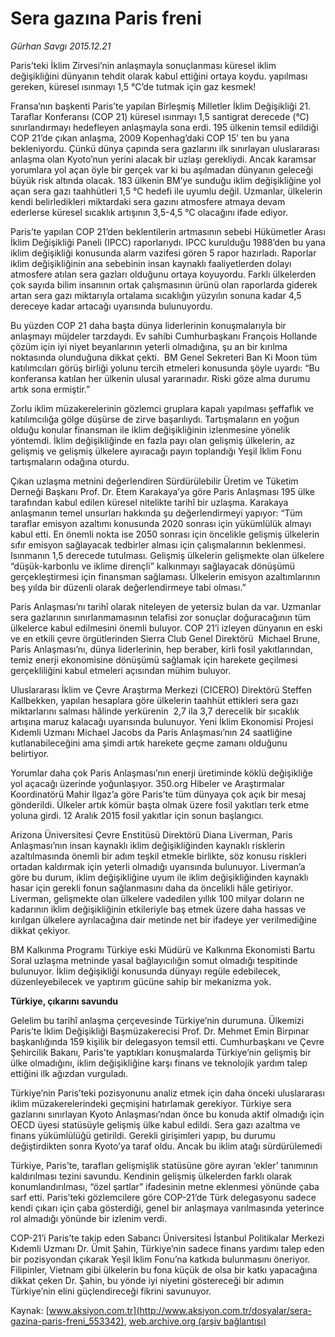 # Sera gazına Paris freni

*Gürhan Savgı 2015.12.21*

<div class="pNewsDetailMainContent ctx_content" itemprop="articleBody">
 <p>
  Paris’teki İklim Zirvesi’nin anlaşmayla sonuçlanması küresel iklim değişikliğini dünyanın tehdit olarak kabul ettiğini ortaya koydu. yapılması gereken, küresel ısınmayı 1,5 °C’de tutmak için gaz kesmek!
 </p>
 <p>
  Fransa’nın başkenti Paris’te yapılan Birleşmiş Milletler İklim Değişikliği 21. Taraflar Konferansı (COP 21) küresel ısınmayı 1,5 santigrat derecede (°C) sınırlandırmayı hedefleyen anlaşmayla sona erdi. 195 ülkenin temsil edildiği COP 21’de çıkan anlaşma, 2009 Kopenhag’daki COP 15’ ten bu yana bekleniyordu. Çünkü dünya çapında sera gazlarını ilk sınırlayan uluslararası anlaşma olan Kyoto’nun yerini alacak bir uzlaşı gerekliydi. Ancak karamsar yorumlara yol açan öyle bir gerçek var ki bu aşılmadan dünyanın geleceği büyük risk altında olacak. 183 ülkenin BM’ye sunduğu iklim değişikliğine yol açan sera gazı taahhütleri 1,5 °C hedefi ile uyumlu değil. Uzmanlar, ülkelerin kendi belirledikleri miktardaki sera gazını atmosfere atmaya devam ederlerse küresel sıcaklık artışının 3,5-4,5 °C olacağını ifade ediyor.
 </p>
 <p>
  Paris’te yapılan COP 21’den beklentilerin artmasının sebebi Hükümetler Arası İklim Değişikliği Paneli (IPCC) raporlarıydı. IPCC kurulduğu 1988’den bu yana iklim değişikliği konusunda alarm vazifesi gören 5 rapor hazırladı. Raporlar iklim değişikliğinin ana sebebinin insan kaynaklı faaliyetlerden dolayı atmosfere atılan sera gazları olduğunu ortaya koyuyordu. Farklı ülkelerden çok sayıda bilim insanının ortak çalışmasının ürünü olan raporlarda giderek artan sera gazı miktarıyla ortalama sıcaklığın yüzyılın sonuna kadar 4,5 dereceye kadar artacağı uyarısında bulunuyordu.
 </p>
 <p>
  Bu yüzden COP 21 daha başta dünya liderlerinin konuşmalarıyla bir anlaşmayı müjdeler tarzdaydı. Ev sahibi Cumhurbaşkanı François Hollande çözüm için iyi niyet beyanlarının yeterli olmadığına, şu an bir kırılma noktasında olunduğuna dikkat çekti.  BM Genel Sekreteri Ban Ki Moon tüm katılımcıları görüş birliği yolunu tercih etmeleri konusunda şöyle uyardı: “Bu konferansa katılan her ülkenin ulusal yararınadır. Riski göze alma durumu artık sona ermiştir.”
 </p>
 <p>
  Zorlu iklim müzakerelerinin gözlemci gruplara kapalı yapılması şeffaflık ve katılımcılığa gölge düşürse de zirve başarılıydı. Tartışmaların en yoğun olduğu konular finansman ile iklim değişikliğinin izlenmesine yönelik yöntemdi. İklim değişikliğinde en fazla payı olan gelişmiş ülkelerin, az gelişmiş ve gelişmiş ülkelere ayıracağı payın toplandığı Yeşil İklim Fonu tartışmaların odağına oturdu.
 </p>
 <p>
  Çıkan uzlaşma metnini değerlendiren Sürdürülebilir Üretim ve Tüketim Derneği Başkanı Prof. Dr. Etem Karakaya’ya göre Paris Anlaşması 195 ülke tarafından kabul edilen küresel nitelikte tarihî bir uzlaşma. Karakaya anlaşmanın temel unsurları hakkında şu değerlendirmeyi yapıyor: “Tüm taraflar emisyon azaltımı konusunda 2020 sonrası için yükümlülük almayı kabul etti. En önemli nokta ise 2050 sonrası için öncelikle gelişmiş ülkelerin sıfır emisyon sağlayacak tedbirler alması için çalışmalarının beklenmesi. Isınmanın 1,5 derecede tutulması. Gelişmiş ülkelerin gelişmekte olan ülkelere “düşük-karbonlu ve iklime dirençli” kalkınmayı sağlayacak dönüşümü gerçekleştirmesi için finansman sağlaması. Ülkelerin emisyon azaltımlarının beş yılda bir düzenli olarak değerlendirmeye tabi olması.”
 </p>
 <p>
  Paris Anlaşması’nı tarihî olarak niteleyen de yetersiz bulan da var. Uzmanlar sera gazlarının sınırlanmamasının telafisi zor sonuçlar doğuracağının tüm ülkelerce kabul edilmesini önemli buluyor. COP 21’i izleyen dünyanın en eski ve en etkili çevre örgütlerinden Sierra Club Genel Direktörü  Michael Brune, Paris Anlaşması’nı, dünya liderlerinin, hep beraber, kirli fosil yakıtlarından, temiz enerji ekonomisine dönüşümü sağlamak için harekete geçilmesi gerçekliliğini kabul etmeleri açısından mühim buluyor.
 </p>
 <p>
  Uluslararası İklim ve Çevre Araştırma Merkezi (CICERO) Direktörü Steffen Kallbekken, yapılan hesaplara göre ülkelerin taahhüt ettikleri sera gazı miktarlarını salması hâlinde yerkürenin  2,7 ila 3,7 derecelik bir sıcaklık artışına maruz kalacağı uyarısında bulunuyor. Yeni İklim Ekonomisi Projesi Kıdemli Uzmanı Michael Jacobs da Paris Anlaşması’nın 24 saatliğine kutlanabileceğini ama şimdi artık harekete geçme zamanı olduğunu belirtiyor.
 </p>
 <p>
  Yorumlar daha çok Paris Anlaşması’nın enerji üretiminde köklü değişikliğe yol açacağı üzerinde yoğunlaşıyor. 350.org Hibeler ve Araştırmalar Koordinatörü Mahir Ilgaz’a göre Paris’te tüm dünyaya çok açık bir mesaj gönderildi. Ülkeler artık kömür başta olmak üzere fosil yakıtları terk etme yoluna girdi. 12 Aralık 2015 fosil yakıtlar için sonun başlangıcı.
 </p>
 <p>
  Arizona Üniversitesi Çevre Enstitüsü Direktörü Diana Liverman, Paris Anlaşması’nın insan kaynaklı iklim değişikliğinden kaynaklı risklerin azaltılmasında önemli bir adım teşkil etmekle birlikte, söz konusu riskleri ortadan kaldırmak için yeterli olmadığı uyarısında bulunuyor. Liverman’a göre bu durum, iklim değişikliğine uyum ile iklim değişikliğinden kaynaklı hasar için gerekli fonun sağlanmasını daha da öncelikli hâle getiriyor. Liverman, gelişmekte olan ülkelere vadedilen yıllık 100 milyar doların ne kadarının iklim değişikliğinin etkileriyle baş etmek üzere daha hassas ve kırılgan ülkelere ayrılacağına dair metinde net bir ifadeye yer verilmediğine dikkat çekiyor.
 </p>
 <p>
  BM Kalkınma Programı Türkiye eski Müdürü ve Kalkınma Ekonomisti Bartu Soral uzlaşma metninde yasal bağlayıcılığın somut olmadığı tespitinde bulunuyor. İklim değişikliği konusunda dünyayı regüle edebilecek, düzenleyebilecek ve yaptırım gücüne sahip bir mekanizma yok.
 </p>
 <p>
  <strong>
   Türkiye, çıkarını savundu
  </strong>
 </p>
 <p>
  Gelelim bu tarihî anlaşma çerçevesinde Türkiye’nin durumuna. Ülkemizi Paris’te İklim Değişikliği Başmüzakerecisi Prof. Dr. Mehmet Emin Birpınar başkanlığında 159 kişilik bir delegasyon temsil etti. Cumhurbaşkanı ve Çevre Şehircilik Bakanı, Paris’te yaptıkları konuşmalarda Türkiye’nin gelişmiş bir ülke olmadığını, iklim değişikliğine karşı finans ve teknolojik yardım talep ettiğini ilk ağızdan vurguladı.
 </p>
 <p>
  Türkiye’nin Paris’teki pozisyonunu analiz etmek için daha önceki uluslararası iklim müzakerelerindeki geçmişini hatırlamak gerekiyor. Türkiye sera gazlarını sınırlayan Kyoto Anlaşması’ndan önce bu konuda aktif olmadığı için OECD üyesi statüsüyle gelişmiş ülke kabul edildi. Sera gazı azaltma ve finans yükümlülüğü getirildi. Gerekli girişimleri yapıp, bu durumu değiştirdikten sonra Kyoto’ya taraf oldu. Ancak bu iklim atağı sürdürülemedi
 </p>
 <p>
  Türkiye, Paris’te, tarafları gelişmişlik statüsüne göre ayıran ‘ekler’ tanımının kaldırılması tezini savundu. Kendinin gelişmiş ülkelerden farklı olarak konumlandırılması, “özel şartlar” ifadesinin metne eklenmesi yönünde çaba sarf etti. Paris’teki gözlemcilere göre COP-21’de Türk delegasyonu sadece kendi çıkarı için çaba gösterdiği, genel bir anlaşmaya varılmasında yeterince rol almadığı yönünde bir izlenim verdi.
 </p>
 <p>
  COP-21’i Paris’te takip eden Sabancı Üniversitesi İstanbul Politikalar Merkezi Kıdemli Uzmanı Dr. Ümit Şahin, Türkiye’nin sadece finans yardımı talep eden bir pozisyondan çıkarak Yeşil İklim Fonu’na katkıda bulunmasını öneriyor. Filipinler, Vietnam gibi ülkelerin bu fona küçük de olsa bir katkı yapacağına dikkat çeken Dr. Şahin, bu yönde iyi niyetini göstereceği bir adımın Türkiye’nin elini güçlendireceği fikrini savunuyor.
 </p>
</div>


Kaynak: [www.aksiyon.com.tr](http://www.aksiyon.com.tr/dosyalar/sera-gazina-paris-freni_553342), [web.archive.org (arşiv bağlantısı)](http://web.archive.org/web/20160119224340/http://www.aksiyon.com.tr/dosyalar/sera-gazina-paris-freni_553342)

